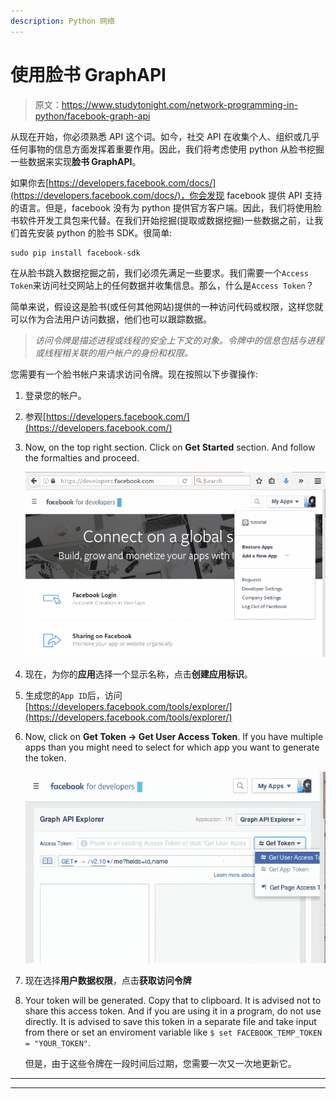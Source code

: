 ```yaml
---
description: Python 网络
---
```


# 使用脸书 GraphAPI

> 原文：<https://www.studytonight.com/network-programming-in-python/facebook-graph-api>

从现在开始，你必须熟悉 API 这个词。如今，社交 API 在收集个人、组织或几乎任何事物的信息方面发挥着重要作用。因此，我们将考虑使用 python 从脸书挖掘一些数据来实现**脸书 GraphAPI**。

如果你去[https://developers.facebook.com/docs/](https://developers.facebook.com/docs/)，你会发现 facebook 提供 API 支持的语言。但是，facebook 没有为 python 提供官方客户端。因此，我们将使用脸书软件开发工具包来代替。在我们开始挖掘(提取或数据挖掘)一些数据之前，让我们首先安装 python 的脸书 SDK。很简单:

```py
sudo pip install facebook-sdk
```

在从脸书跳入数据挖掘之前，我们必须先满足一些要求。我们需要一个`Access Token`来访问社交网站上的任何数据并收集信息。那么，什么是`Access Token`？

简单来说，假设这是脸书(或任何其他网站)提供的一种访问代码或权限，这样您就可以作为合法用户访问数据，他们也可以跟踪数据。

> *访问令牌是描述进程或线程的安全上下文的对象。令牌中的信息包括与进程或线程相关联的用户帐户的身份和权限。*

您需要有一个脸书帐户来请求访问令牌。现在按照以下步骤操作:

1.  登录您的帐户。
2.  参观[https://developers.facebook.com/](https://developers.facebook.com/)
3.  Now, on the top right section. Click on **Get Started** section. And follow the formalties and proceed.

    ![using Facebook Graph API](img/eca33a05e90393c974759db4fc5be8a9.png)

4.  现在，为你的**应用**选择一个显示名称，点击**创建应用标识**。
5.  生成您的`App ID`后，访问[https://developers.facebook.com/tools/explorer/](https://developers.facebook.com/tools/explorer/)
6.  Now, click on **Get Token → Get User Access Token**. If you have multiple apps than you might need to select for which app you want to generate the token.

    ![using Facebook Graph API](img/fec3c9a5d2a4576828f1ed8c19955ba6.png)

7.  现在选择**用户数据权限**，点击**获取访问令牌**
8.  Your token will be generated. Copy that to clipboard. It is advised not to share this access token. And if you are using it in a program, do not use directly. It is advised to save this token in a separate file and take input from there or set an enviroment variable like `$ set FACEBOOK_TEMP_TOKEN = "YOUR_TOKEN"`.

    但是，由于这些令牌在一段时间后过期，您需要一次又一次地更新它。

* * *

* * *